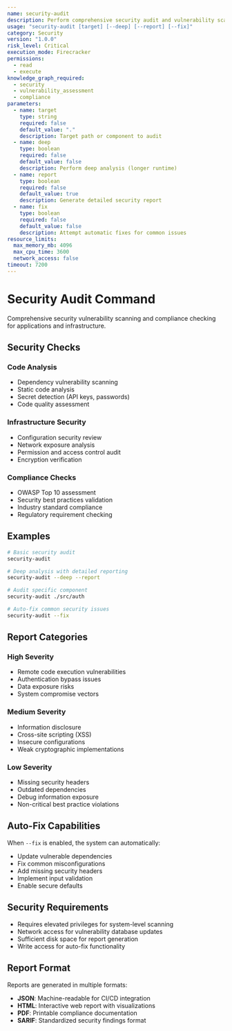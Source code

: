 ```yaml
---
name: security-audit
description: Perform comprehensive security audit and vulnerability scanning
usage: "security-audit [target] [--deep] [--report] [--fix]"
category: Security
version: "1.0.0"
risk_level: Critical
execution_mode: Firecracker
permissions:
  - read
  - execute
knowledge_graph_required:
  - security
  - vulnerability_assessment
  - compliance
parameters:
  - name: target
    type: string
    required: false
    default_value: "."
    description: Target path or component to audit
  - name: deep
    type: boolean
    required: false
    default_value: false
    description: Perform deep analysis (longer runtime)
  - name: report
    type: boolean
    required: false
    default_value: true
    description: Generate detailed security report
  - name: fix
    type: boolean
    required: false
    default_value: false
    description: Attempt automatic fixes for common issues
resource_limits:
  max_memory_mb: 4096
  max_cpu_time: 3600
  network_access: false
timeout: 7200
---
```


# Security Audit Command

Comprehensive security vulnerability scanning and compliance checking for applications and infrastructure.

## Security Checks

### Code Analysis
- Dependency vulnerability scanning
- Static code analysis
- Secret detection (API keys, passwords)
- Code quality assessment

### Infrastructure Security
- Configuration security review
- Network exposure analysis
- Permission and access control audit
- Encryption verification

### Compliance Checks
- OWASP Top 10 assessment
- Security best practices validation
- Industry standard compliance
- Regulatory requirement checking

## Examples

```bash
# Basic security audit
security-audit

# Deep analysis with detailed reporting
security-audit --deep --report

# Audit specific component
security-audit ./src/auth

# Auto-fix common security issues
security-audit --fix
```

## Report Categories

### High Severity
- Remote code execution vulnerabilities
- Authentication bypass issues
- Data exposure risks
- System compromise vectors

### Medium Severity
- Information disclosure
- Cross-site scripting (XSS)
- Insecure configurations
- Weak cryptographic implementations

### Low Severity
- Missing security headers
- Outdated dependencies
- Debug information exposure
- Non-critical best practice violations

## Auto-Fix Capabilities

When `--fix` is enabled, the system can automatically:

- Update vulnerable dependencies
- Fix common misconfigurations
- Add missing security headers
- Implement input validation
- Enable secure defaults

## Security Requirements

- Requires elevated privileges for system-level scanning
- Network access for vulnerability database updates
- Sufficient disk space for report generation
- Write access for auto-fix functionality

## Report Format

Reports are generated in multiple formats:
- **JSON**: Machine-readable for CI/CD integration
- **HTML**: Interactive web report with visualizations
- **PDF**: Printable compliance documentation
- **SARIF**: Standardized security findings format
